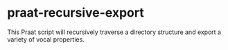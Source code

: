praat-recursive-export
======================

This Praat script will recursively traverse a directory structure and export a variety of vocal properties.

